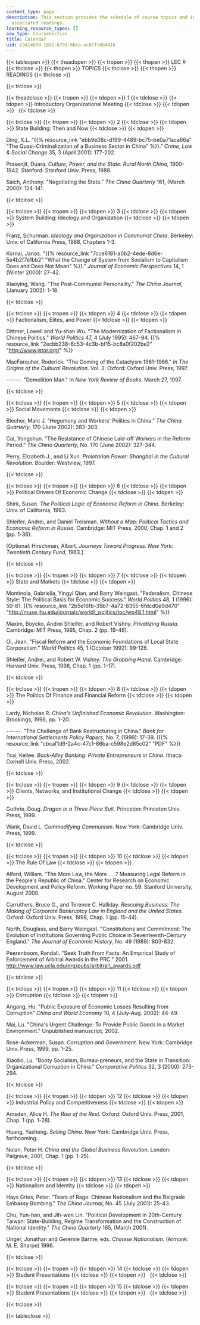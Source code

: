 ```yaml
---
content_type: page
description: This section provides the schedule of course topics and information on
  associated readings.
learning_resource_types: []
ocw_type: CourseSection
title: Calendar
uid: c9414bfd-1892-b791-6bca-ac07fc6b4416
---
```


{{< tableopen >}}
{{< theadopen >}}
{{< tropen >}}
{{< thopen >}}
LEC #
{{< thclose >}}
{{< thopen >}}
TOPICS
{{< thclose >}}
{{< thopen >}}
READINGS
{{< thclose >}}

{{< trclose >}}

{{< theadclose >}}
{{< tropen >}}
{{< tdopen >}}
1
{{< tdclose >}}
{{< tdopen >}}
Introductory Organizational Meeting
{{< tdclose >}}
{{< tdopen >}}
 
{{< tdclose >}}

{{< trclose >}}
{{< tropen >}}
{{< tdopen >}}
2
{{< tdclose >}}
{{< tdopen >}}
State Building: Then and Now
{{< tdclose >}}
{{< tdopen >}}


Ding, X.L. "{{% resource_link "ebb9e08c-d199-4489-bc75-be0a71aca66a" "The Quasi-Criminalization of a Business Sector in China" %}}." _Crime, Law & Social Change_ 35, 3 (April 2001): 177-202.

Prasenjit, Duara. _Culture, Power, and the State: Rural North China_, 1900-1942. Stanford: Stanford Univ. Press, 1988.

Saich, Anthony. "Negotiating the State." _The China Quarterly_ 161, (March 2000): 124-141.


{{< tdclose >}}

{{< trclose >}}
{{< tropen >}}
{{< tdopen >}}
3
{{< tdclose >}}
{{< tdopen >}}
System Building: Ideology and Organization
{{< tdclose >}}
{{< tdopen >}}


Franz, Schurman. _Ideology and Organization in Communist China_. Berkeley: Univ. of California Press, 1968, Chapters 1-3.

Kornai, Janos. "{{% resource_link "7cce6181-a0b2-4ede-8d6e-5e4b2f7e1bb2" "What the Change of System from Socialism to Capitalism Does and Does Not Mean" %}}." _Journal of Economic Perspectives_ 14, 1 (Winter 2000): 27-42.

Xiaoying, Wang. "The Post-Communist Personality." _The China Journal_, (January 2002): 1-18.


{{< tdclose >}}

{{< trclose >}}
{{< tropen >}}
{{< tdopen >}}
4
{{< tdclose >}}
{{< tdopen >}}
Factionalism, Elites, and Power
{{< tdclose >}}
{{< tdopen >}}


Dittmer, Lowell and Yu-shan Wu. "The Modernization of Factionalism in Chinese Politics." _World Politics_ 47, 4 (July 1995): 467-94. {{% resource_link "2ecbb238-6c53-4c3b-bf15-bc8a0f202be2" "http://www.jstor.org/" %}}

MacFarquhar, Roderick. "The Coming of the Cataclysm 1961-1966." _In The Origins of the Cultural Revolution_. Vol. 3. Oxford: Oxford Univ. Press, 1997.

\------. "Demolition Man." In _New York Review of Books_. March 27, 1997.


{{< tdclose >}}

{{< trclose >}}
{{< tropen >}}
{{< tdopen >}}
5
{{< tdclose >}}
{{< tdopen >}}
Social Movements
{{< tdclose >}}
{{< tdopen >}}


Blecher, Marc J. "Hegemony and Workers' Politics in China." _The China Quarterly_, 170 (June 2002): 283-303.

Cai, Yongshun. "The Resistance of Chinese Laid-off Workers in the Reform Period." _The China Quarterly_, No. 170 (June 2002): 327-344.

Perry, Elizabeth J., and Li Xun. _Proletarian Power: Shanghai in the Cultural Revolution_. Boulder: Westview, 1997.


{{< tdclose >}}

{{< trclose >}}
{{< tropen >}}
{{< tdopen >}}
6
{{< tdclose >}}
{{< tdopen >}}
Political Drivers Of Economic Change
{{< tdclose >}}
{{< tdopen >}}


Shirk, Susan. _The Political Logic of Economic Reform in China_. Berkeley: Univ. of California, 1993.

Shleifer, Andrei, and Daniel Treisman. _Without a Map: Political Tactics and Economic Reform in Russia_. Cambridge: MIT Press, 2000, Chap. 1 and 2 (pp. 1-38).

\[Optional: Hirschman, Albert. _Journeys Toward Progress. New York: Twentieth Century Fund_, 1963.\]


{{< tdclose >}}

{{< trclose >}}
{{< tropen >}}
{{< tdopen >}}
7
{{< tdclose >}}
{{< tdopen >}}
State and Matkets
{{< tdclose >}}
{{< tdopen >}}


Montinola, Gabriella, Yingyi Qian, and Barry Weingast. "Federalism, Chinese Style: The Political Basis for Economic Success." _World Politics_ 48, 1 (1996): 50-81. {{% resource_link "2b5e16fb-35b7-4a72-8355-6fdcd0e9d470" "http://muse.jhu.edu/journals/world\_politics/toc/wp48.1.html" %}}

Maxim, Boycko, Andrei Shleifer, and Robert Vishny. _Privatizing Russia_. Cambridge: MIT Press, 1995, Chap. 2 (pp. 19-46).

Oi, Jean. "Fiscal Reform and the Economic Foundations of Local State Corporatism." _World Politics_ 45, 1 (October 1992): 99-126.

Shleifer, Andrei, and Robert W. Vishny. _The Grabbing Hand_. Cambridge: Harvard Univ. Press, 1998, Chap. 1 (pp. 1-17).


{{< tdclose >}}

{{< trclose >}}
{{< tropen >}}
{{< tdopen >}}
8
{{< tdclose >}}
{{< tdopen >}}
The Politics Of Finance and Financial Reform
{{< tdclose >}}
{{< tdopen >}}


Lardy, Nicholas R. _China's Unfinished Economic Revolution_. Washington: Brookings, 1998, pp. 1-20.

\------. "The Challenge of Bank Restructuring in China." _Bank for International Settlements Policy Papers_, No. 7, (1999): 17-39. ({{% resource_link "cbcaf1d6-2a4c-47c1-86ba-c598e2d85c02" "PDF" %}})

Tsai, Kellee. _Back-Alley Banking: Private Entrepreneurs in China_. Ithaca: Cornell Univ. Press, 2002.


{{< tdclose >}}

{{< trclose >}}
{{< tropen >}}
{{< tdopen >}}
9
{{< tdclose >}}
{{< tdopen >}}
Clients, Networks, and Institutional Change
{{< tdclose >}}
{{< tdopen >}}


Guthrie, Doug. _Dragon in a Three Piece Suit_. Princeton: Princeton Univ. Press, 1999.

Wank, David L. _Commodifying Communism_. New York: Cambridge Univ. Press, 1999.


{{< tdclose >}}

{{< trclose >}}
{{< tropen >}}
{{< tdopen >}}
10
{{< tdclose >}}
{{< tdopen >}}
The Rule Of Law
{{< tdclose >}}
{{< tdopen >}}


Alford, William. "The More Law, the More . . .? Measuring Legal Reform in the People's Republic of China." Center for Research on Economic Development and Policy Reform. Working Paper no. 59. Stanford University, August 2000.

Carruthers, Bruce G., and Terence C. Halliday. _Rescuing Business: The Making of Corporate Bankruptcy Law in England and the United States_. Oxford: Oxford Univ. Press, 1998, Chap. 1 (pp. 15-44).

North, Douglass, and Barry Weingast. "Constitutions and Commitment: The Evolution of Institutions Governing Public Choice in Seventeenth-Century England." _The Journal of Economic History_, No. 49 (1989): 803-832.

Peerenboom, Randall. "Seek Truth From Facts: An Empirical Study of Enforcement of Arbitral Awards in the PRC." 2001. http://www.law.ucla.edu/erg/pubs/arbitral\_awards.pdf


{{< tdclose >}}

{{< trclose >}}
{{< tropen >}}
{{< tdopen >}}
11
{{< tdclose >}}
{{< tdopen >}}
Corruption
{{< tdclose >}}
{{< tdopen >}}


Angang, Hu. "Public Exposure of Economic Losses Resulting from Corruption" _China and World Economy_ 10, 4 (July-Aug. 2002): 44-49.

Mai, Lu. "China's Urgent Challenge: To Provide Public Goods in a Market Environment." Unpublished manuscript, 2002.

Rose-Ackerman, Susan. _Corruption and Government_. New York: Cambridge Univ. Press, 1999, pp. 1-25.

Xiaobo, Lu. "Booty Socialism, Bureau-preneurs, and the State in Transition: Organizational Corruption in China." _Comparative Politics_ 32, 3 (2000): 273-294.


{{< tdclose >}}

{{< trclose >}}
{{< tropen >}}
{{< tdopen >}}
12
{{< tdclose >}}
{{< tdopen >}}
Industrial Policy and Competitiveness
{{< tdclose >}}
{{< tdopen >}}


Amsden, Alice H. _The Rise of the Rest._ Oxford: Oxford Univ. Press, 2001, Chap. 1 (pp. 1-28).

Huang, Yasheng. _Selling China_. New York: Cambridge Univ. Press, forthcoming.

Nolan, Peter H. _China and the Global Business Revolution_. London: Palgrave, 2001, Chap. 1 (pp. 1-25).


{{< tdclose >}}

{{< trclose >}}
{{< tropen >}}
{{< tdopen >}}
13
{{< tdclose >}}
{{< tdopen >}}
Nationalism and Identity
{{< tdclose >}}
{{< tdopen >}}


Hays Gries, Peter. "Tears of Rage: Chinese Nationalism and the Belgrade Embassy Bombing." _The China Journal_, No. 45 (July 2001): 25-43.

Chu, Yun-han, and Jih-wen Lin. "Political Development in 20th-Century Taiwan: State-Building, Regime Transformation and the Construction of National Identity." _The China Quarterly_ 165, (March 2001).

Unger, Jonathan and Geremie Barme, eds. _Chinese Nationalism_. (Armonk: M. E. Sharpe) 1996.


{{< tdclose >}}

{{< trclose >}}
{{< tropen >}}
{{< tdopen >}}
14
{{< tdclose >}}
{{< tdopen >}}
Student Presentations
{{< tdclose >}}
{{< tdopen >}}
 
{{< tdclose >}}

{{< trclose >}}
{{< tropen >}}
{{< tdopen >}}
15
{{< tdclose >}}
{{< tdopen >}}
Student Presentations
{{< tdclose >}}
{{< tdopen >}}
 
{{< tdclose >}}

{{< trclose >}}

{{< tableclose >}}